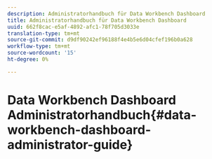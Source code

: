 ```yaml
---
description: Administratorhandbuch für Data Workbench Dashboard
title: Administratorhandbuch für Data Workbench Dashboard
uuid: 662f8cac-e5af-4892-afc1-78f705d3033e
translation-type: tm+mt
source-git-commit: d9df90242ef96188f4e4b5e6d04cfef196b0a628
workflow-type: tm+mt
source-wordcount: '15'
ht-degree: 0%

---
```



# Data Workbench Dashboard Administratorhandbuch{#data-workbench-dashboard-administrator-guide}

